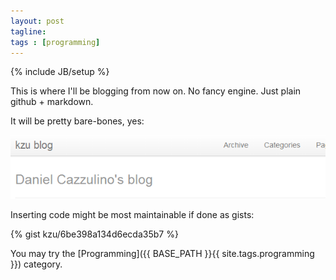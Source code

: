 ```yaml
---
layout: post
tagline: 
tags : [programming]
---
```

{% include JB/setup %}

This is where I'll be blogging from now on. No fancy engine. Just plain github + markdown.

It will be pretty bare-bones, yes:

![](bare-bones.png)

Inserting code might be most maintainable if done as gists:

{% gist kzu/6be398a134d6ecda35b7 %}

You may try the [Programming]({{ BASE_PATH }}{{ site.tags.programming }}) category.